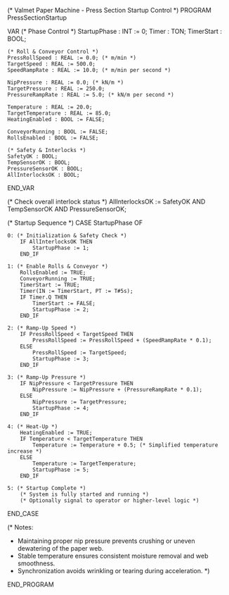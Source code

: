 (* Valmet Paper Machine - Press Section Startup Control *)
PROGRAM PressSectionStartup

VAR
    (* Phase Control *)
    StartupPhase : INT := 0;
    Timer : TON;
    TimerStart : BOOL;

    (* Roll & Conveyor Control *)
    PressRollSpeed : REAL := 0.0; (* m/min *)
    TargetSpeed : REAL := 500.0;
    SpeedRampRate : REAL := 10.0; (* m/min per second *)

    NipPressure : REAL := 0.0; (* kN/m *)
    TargetPressure : REAL := 250.0;
    PressureRampRate : REAL := 5.0; (* kN/m per second *)

    Temperature : REAL := 20.0;
    TargetTemperature : REAL := 85.0;
    HeatingEnabled : BOOL := FALSE;

    ConveyorRunning : BOOL := FALSE;
    RollsEnabled : BOOL := FALSE;

    (* Safety & Interlocks *)
    SafetyOK : BOOL;
    TempSensorOK : BOOL;
    PressureSensorOK : BOOL;
    AllInterlocksOK : BOOL;
END_VAR

(* Check overall interlock status *)
AllInterlocksOK := SafetyOK AND TempSensorOK AND PressureSensorOK;

(* Startup Sequence *)
CASE StartupPhase OF

    0: (* Initialization & Safety Check *)
        IF AllInterlocksOK THEN
            StartupPhase := 1;
        END_IF

    1: (* Enable Rolls & Conveyor *)
        RollsEnabled := TRUE;
        ConveyorRunning := TRUE;
        TimerStart := TRUE;
        Timer(IN := TimerStart, PT := T#5s);
        IF Timer.Q THEN
            TimerStart := FALSE;
            StartupPhase := 2;
        END_IF

    2: (* Ramp-Up Speed *)
        IF PressRollSpeed < TargetSpeed THEN
            PressRollSpeed := PressRollSpeed + (SpeedRampRate * 0.1);
        ELSE
            PressRollSpeed := TargetSpeed;
            StartupPhase := 3;
        END_IF

    3: (* Ramp-Up Pressure *)
        IF NipPressure < TargetPressure THEN
            NipPressure := NipPressure + (PressureRampRate * 0.1);
        ELSE
            NipPressure := TargetPressure;
            StartupPhase := 4;
        END_IF

    4: (* Heat-Up *)
        HeatingEnabled := TRUE;
        IF Temperature < TargetTemperature THEN
            Temperature := Temperature + 0.5; (* Simplified temperature increase *)
        ELSE
            Temperature := TargetTemperature;
            StartupPhase := 5;
        END_IF

    5: (* Startup Complete *)
        (* System is fully started and running *)
        (* Optionally signal to operator or higher-level logic *)
END_CASE

(* Notes:
 - Maintaining proper nip pressure prevents crushing or uneven dewatering of the paper web.
 - Stable temperature ensures consistent moisture removal and web smoothness.
 - Synchronization avoids wrinkling or tearing during acceleration. *)

END_PROGRAM
